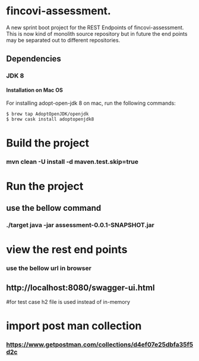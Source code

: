 # fincovi-assessment.

A new sprint boot project for the REST Endpoints of fincovi-assessment. This is now kind of monolith source repository
but in future the end points may be separated out to different repositories.

## Dependencies
### JDK 8
#### Installation on Mac OS
For installing adopt-open-jdk 8 on mac, run the following commands:
```shell script
$ brew tap AdoptOpenJDK/openjdk
$ brew cask install adoptopenjdk8
```

# Build  the project 
### mvn clean -U install -d maven.test.skip=true

# Run the project 
## use the bellow command
### ./target java -jar  assessment-0.0.1-SNAPSHOT.jar

# view the rest end points
### use the bellow url in browser
## http://localhost:8080/swagger-ui.html

#for test case h2 file is used instead of in-memory

# import post man collection
### https://www.getpostman.com/collections/d4ef07e25dbfa35f5d2c
    